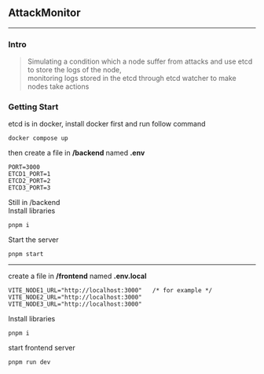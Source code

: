 ## AttackMonitor
---
### Intro
> Simulating a condition which a node suffer from attacks and use etcd to store the logs of the node,  
monitoring logs stored in the etcd through etcd watcher to make nodes take actions

### Getting Start
etcd is in docker, install docker first and run follow command

```
docker compose up
```

then create a file in **/backend** named **.env**
```
PORT=3000
ETCD1_PORT=1
ETCD2_PORT=2
ETCD3_PORT=3
```

Still in /backend  
Install libraries

```
pnpm i
```
Start the server

```
pnpm start
```

---

create a file in **/frontend** named **.env.local**
```
VITE_NODE1_URL="http://localhost:3000"   /* for example */
VITE_NODE2_URL="http://localhost:3000"
VITE_NODE3_URL="http://localhost:3000"
```

Install libraries
```
pnpm i
```

start frontend server
```
pnpm run dev
```
